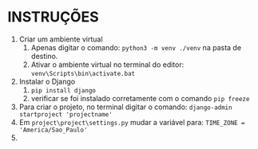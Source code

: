# INSTRUÇÕES

1. Criar um ambiente virtual<br>
   1. Apenas digitar o comando: ```python3 -m venv ./venv``` na pasta de destino.
   2. Ativar o ambiente virtual no terminal do editor: ```venv\Scripts\bin\activate.bat```
2. Instalar o Django
   1. ````pip install django````
   2. verificar se foi instalado corretamente com o comando ````pip freeze````
3. Para criar o projeto, no terminal digitar o comando: ````django-admin startproject 'projectname'````
4. Em ````project\project\settings.py```` mudar a variável para: ````TIME_ZONE = 'America/Sao_Paulo'````
5. 